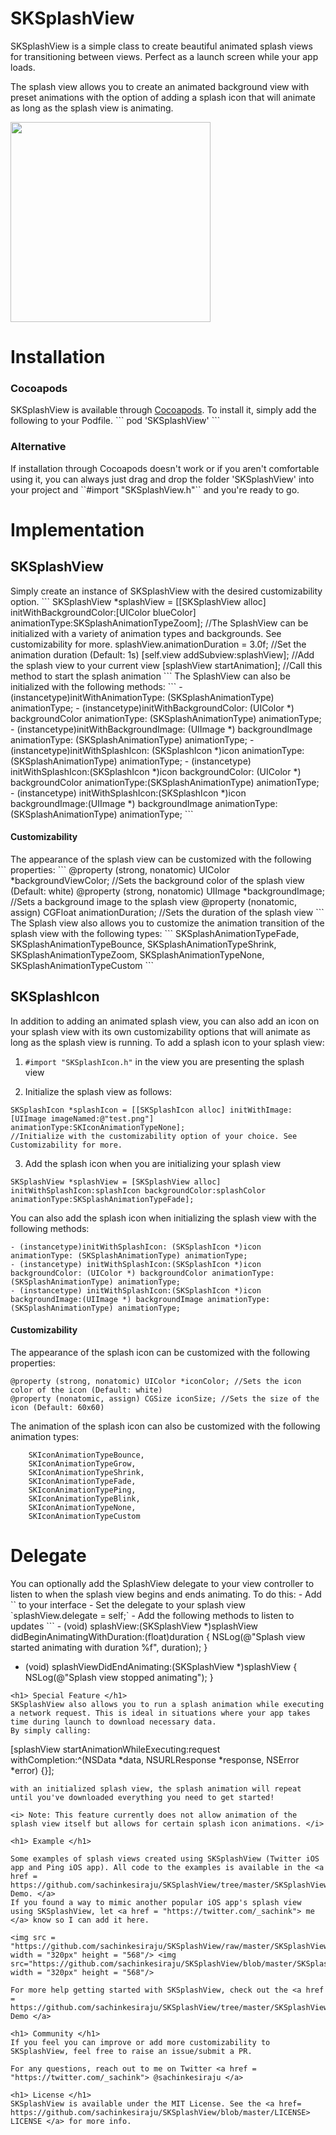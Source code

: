 SKSplashView
============

SKSplashView is a simple class to create beautiful animated splash views for transitioning between views. Perfect as a launch 
screen while your app loads.

The splash view allows you to create an animated background view with preset animations with the option of adding a splash icon
that will animate as long as the splash view is animating.

 <img src = "https://github.com/sachinkesiraju/SKSplashView/blob/master/SKSplashViewDemo/Example%20GIFs/twitter.gif" width = "320px"> 

<h1> Installation </h1>
<h3> Cocoapods </h3>
SKSplashView is available through <a href = "cocoapods.org"> Cocoapods</a>. To install it, simply add the following to your Podfile.
```
pod 'SKSplashView'
```
<h3> Alternative </h3>
If installation through Cocoapods doesn't work or if you aren't comfortable using it, you can always just drag and drop the folder 'SKSplashView' into your project and ``#import "SKSplashView.h"`` and you're ready to go.

<h1> Implementation </h1>

<h2> SKSplashView </h2>
Simply create an instance of SKSplashView with the desired customizability option.
```
SKSplashView *splashView = [[SKSplashView alloc] initWithBackgroundColor:[UIColor blueColor] animationType:SKSplashAnimationTypeZoom];
//The SplashView can be initialized with a variety of animation types and backgrounds. See customizability for more.
splashView.animationDuration = 3.0f; //Set the animation duration (Default: 1s)
[self.view addSubview:splashView]; //Add the splash view to your current view
[splashView startAnimation]; //Call this method to start the splash animation
```
The SplashView can also be initialized with the following methods:
```
- (instancetype)initWithAnimationType: (SKSplashAnimationType) animationType;
- (instancetype)initWithBackgroundColor: (UIColor *) backgroundColor animationType: (SKSplashAnimationType) animationType;
- (instancetype)initWithBackgroundImage: (UIImage *) backgroundImage animationType: (SKSplashAnimationType) animationType;
- (instancetype)initWithSplashIcon: (SKSplashIcon *)icon animationType: (SKSplashAnimationType) animationType;
- (instancetype) initWithSplashIcon:(SKSplashIcon *)icon backgroundColor: (UIColor *) backgroundColor animationType:(SKSplashAnimationType) animationType;
- (instancetype) initWithSplashIcon:(SKSplashIcon *)icon backgroundImage:(UIImage *) backgroundImage animationType:(SKSplashAnimationType) animationType;
```

<h4> Customizability </h4>
The appearance of the splash view can be customized with the following properties:
```
@property (strong, nonatomic) UIColor *backgroundViewColor; //Sets the background color of the splash view (Default: white)
@property (strong, nonatomic) UIImage *backgroundImage; //Sets a background image to the splash view
@property (nonatomic, assign) CGFloat animationDuration; //Sets the duration of the splash view
```
The Splash view also allows you to customize the animation transition of the splash view  with the following types:
```
    SKSplashAnimationTypeFade,
    SKSplashAnimationTypeBounce,
    SKSplashAnimationTypeShrink,
    SKSplashAnimationTypeZoom,
    SKSplashAnimationTypeNone,
    SKSplashAnimationTypeCustom
```

<h2> SKSplashIcon </h2>

In addition to adding an animated splash view, you can also add an icon on your splash view with its own customizability options
that will animate as long as the splash view is running.
To add a splash icon to your splash view:

1. `#import "SKSplashIcon.h"` in the view you are presenting the splash view

2. Initialize the splash view as follows:
  ```
  SKSplashIcon *splashIcon = [[SKSplashIcon alloc] initWithImage:[UIImage imageNamed:@"test.png"] animationType:SKIconAnimationTypeNone]; 
  //Initialize with the customizability option of your choice. See Customizability for more.
  ```
3. Add the splash icon when you are initializing your splash view

  ```
  SKSplashView *splashView = [SKSplashView alloc] initWithSplashIcon:splashIcon backgroundColor:splashColor animationType:SKSplashAnimationTypeFade];
  ```

You can also add the splash icon when initializing the splash view with the following methods:
```
- (instancetype)initWithSplashIcon: (SKSplashIcon *)icon animationType: (SKSplashAnimationType) animationType;
- (instancetype) initWithSplashIcon:(SKSplashIcon *)icon backgroundColor: (UIColor *) backgroundColor animationType:(SKSplashAnimationType) animationType;
- (instancetype) initWithSplashIcon:(SKSplashIcon *)icon backgroundImage:(UIImage *) backgroundImage animationType:(SKSplashAnimationType) animationType;
```

<h4> Customizability </h4>

The appearance of the splash icon can be customized with the following properties:
```
@property (strong, nonatomic) UIColor *iconColor; //Sets the icon color of the icon (Default: white)
@property (nonatomic, assign) CGSize iconSize; //Sets the size of the icon (Default: 60x60)
```
The animation of the splash icon can also be customized with the following animation types:
```
    SKIconAnimationTypeBounce,
    SKIconAnimationTypeGrow,
    SKIconAnimationTypeShrink,
    SKIconAnimationTypeFade,
    SKIconAnimationTypePing,
    SKIconAnimationTypeBlink,
    SKIconAnimationTypeNone,
    SKIconAnimationTypeCustom
```

<h1> Delegate </h1> 
You can optionally add the SplashView delegate to your view controller to listen to when the splash view begins and ends animating.
To do this:
- Add `<SKSplashDelegate>` to your interface
- Set the delegate to your splash view
  `splashView.delegate = self;`
- Add the following methods to listen to updates
```
- (void) splashView:(SKSplashView *)splashView didBeginAnimatingWithDuration:(float)duration
    {
        NSLog(@"Splash view started animating with duration %f", duration);
    }

- (void) splashViewDidEndAnimating:(SKSplashView *)splashView
    {
        NSLog(@"Splash view stopped animating");
    }
```
<h1> Special Feature </h1>
SKSplashView also allows you to run a splash animation while executing a network request. This is ideal in situations where your app takes time during launch to download necessary data.
By simply calling:
```
[splashView startAnimationWhileExecuting:request withCompletion:^(NSData *data, NSURLResponse *response, NSError *error) {}];
```
with an initialized splash view, the splash animation will repeat until you've downloaded everything you need to get started!

<i> Note: This feature currently does not allow animation of the splash view itself but allows for certain splash icon animations. </i>

<h1> Example </h1> 

Some examples of splash views created using SKSplashView (Twitter iOS app and Ping iOS app). All code to the examples is available in the <a href = https://github.com/sachinkesiraju/SKSplashView/tree/master/SKSplashViewDemo> Demo. </a>
If you found a way to mimic another popular iOS app's splash view using SKSplashView, let <a href = "https://twitter.com/_sachink"> me </a> know so I can add it here.

<img src = "https://github.com/sachinkesiraju/SKSplashView/raw/master/SKSplashViewDemo/Example%20GIFs/twitter.gif" width = "320px" height = "568"/> <img src="https://github.com/sachinkesiraju/SKSplashView/blob/master/SKSplashViewDemo/Example%20GIFs/ping.gif" width = "320px" height = "568"/> 

For more help getting started with SKSplashView, check out the <a href = https://github.com/sachinkesiraju/SKSplashView/tree/master/SKSplashViewDemo> Demo </a>

<h1> Community </h1>
If you feel you can improve or add more customizability to SKSplashView, feel free to raise an issue/submit a PR.

For any questions, reach out to me on Twitter <a href = "https://twitter.com/_sachink"> @sachinkesiraju </a>

<h1> License </h1>
SKSplashView is available under the MIT License. See the <a href= https://github.com/sachinkesiraju/SKSplashView/blob/master/LICENSE> LICENSE </a> for more info.
